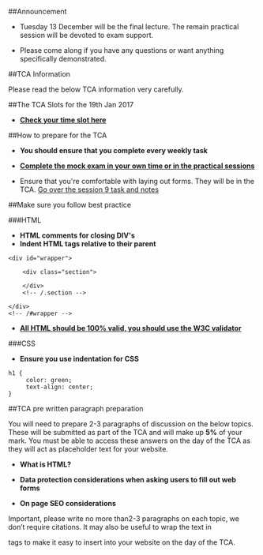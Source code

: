 ##Announcement 

- Tuesday 13 December will be the final lecture. The remain practical session will be devoted to exam support. 

- Please come along if you have any questions or want anything specifically demonstrated.


##TCA Information 

Please read the below TCA information very carefully. 



##The TCA Slots for the 19th Jan 2017

- **[Check your time slot here](http://learn.solent.ac.uk/course/view.php?id=20824&section=1)**


##How to prepare for the TCA

- **You should ensure that you complete every weekly task**  

- **[Complete the mock exam in your own time or in the practical sessions](http://learn.solent.ac.uk/mod/folder/view.php?id=633906)**

- Ensure that you're comfortable with laying out forms. They will be in the TCA.  [Go over the session 9 task and notes](https://sirus21.gitbooks.io/cda400/content/sessions/week9/notes.html)

##Make sure you follow best practice 


###HTML

- **HTML comments for closing DIV's**
- **Indent HTML tags relative to their parent**

```
<div id="wrapper">

	<div class="section">
	
	</div> 
	<!-- /.section -->

</div> 
<!-- /#wrapper -->
```

- **[All HTML should be 100% valid, you should use the W3C validator](https://validator.w3.org/#validate_by_input)**

###CSS

- **Ensure you use indentation for CSS**

```
h1 {   
	 color: green;
	 text-align: center;
}

```

##TCA pre written paragraph preparation

You will need to prepare 2-3 paragraphs of discussion on the below topics. These will be submitted as part of the TCA and will make up **5%** of your mark.  You must be able to access these answers on the day of the TCA as they will act as placeholder text for your website. 

- **What is HTML?**

- **Data protection considerations when asking users to fill out web forms**  

- **On page SEO considerations**

 Important, please write no more than2-3 paragraphs on each topic, we don’t require citations. It may also be useful to wrap the text in <p> tags to make it easy to insert into your website on the day of the TCA.  


